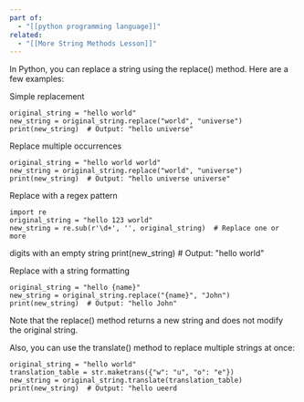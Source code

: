 ```yaml
---
part of:
  - "[[python programming language]]"
related:
  - "[[More String Methods Lesson]]"
---
```

 In Python, you can replace a string using the  replace()  method. Here are a
  few examples:

  Simple replacement

    original_string = "hello world"
    new_string = original_string.replace("world", "universe")
    print(new_string)  # Output: "hello universe"

  Replace multiple occurrences

    original_string = "hello world world"
    new_string = original_string.replace("world", "universe")
    print(new_string)  # Output: "hello universe universe"

  Replace with a regex pattern

    import re
    original_string = "hello 123 world"
    new_string = re.sub(r'\d+', '', original_string)  # Replace one or more
  digits with an empty string
    print(new_string)  # Output: "hello  world"

  Replace with a string formatting

    original_string = "hello {name}"
    new_string = original_string.replace("{name}", "John")
    print(new_string)  # Output: "hello John"

  Note that the  replace()  method returns a new string and does not modify
  the original string.

  Also, you can use the  translate()  method to replace multiple strings at
  once:

    original_string = "hello world"
    translation_table = str.maketrans({"w": "u", "o": "e"})
    new_string = original_string.translate(translation_table)
    print(new_string)  # Output: "hello ueerd